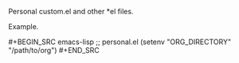 Personal custom.el and other *el files.

Example.

#+BEGIN_SRC emacs-lisp
  ;; personal.el
  (setenv "ORG_DIRECTORY" "/path/to/org")
#+END_SRC
